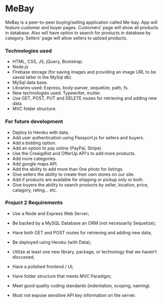 # MeBay

MeBay is a peer-to-peer buying/selling application called Me-bay. App will feature customer and buyer pages. Customers' page will show all products in database. Also will have option to search for products in database by category. Sellers' page will allow sellers to upload products.  

### Technologies used  

* HTML, CSS, JS, jQuery, Bootstrap.
* Node.js
* Firebase storage (for saving images and providing an image URL to be saved latter in the MySql db).  
* MySql data base.  
* Libraries used: Express, body-parser, sequelize, path, fs.
* New technologies used: Typewriter, multer.
* Use GET, POST, PUT and DELETE routes for retrieving and adding new data.  
* MVC folder structure.  


### For future development 

* Deploy to Heroku with data.  
* Add user authentication using Passport.js for sellers and buyers.  
* Add a bidding option.  
* Add an option to pay online (PayPal, Stripe).  
* Use the Creaigdlist and OfferUp API's to add more products.  
* Add more categories.
* Add google maps API.
* Add the ability to add more than 0ne photo for listings.  
* Give sellers the ability to create their own stores on our site. 
* Add if products are available for shipping or pickup only or both.  
* Give buyers the ability to search products by seller, location, price, catagory, rating... etc.   

### Projuct 2 Requirements

* Use a Node and Express Web Server;

* Be backed by a MySQL Database an ORM (not necessarily Sequelize);

* Have both GET and POST routes for retrieving and adding new data;

* Be deployed using Heroku (with Data);

* Utilize at least one new library, package, or technology that we haven’t discussed;

* Have a polished frontend / UI;

* Have folder structure that meets MVC Paradigm;

* Meet good quality coding standards (indentation, scoping, naming).

* Must not expose sensitive API key information on the server.  
